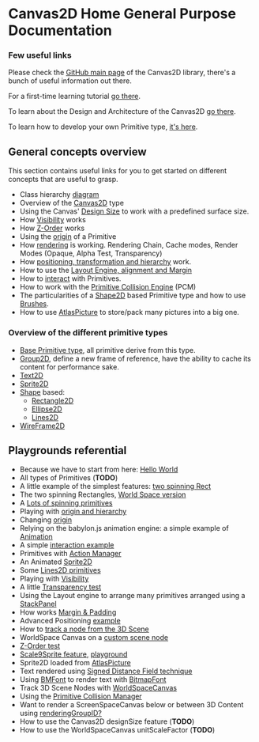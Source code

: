 # Canvas2D Home General Purpose Documentation


### Few useful links

Please check the [GitHub main page](https://github.com/BabylonJS/Babylon.js/tree/master/canvas2D) of the Canvas2D library, there's a bunch of useful information out there.

For a first-time learning tutorial [go there](http://doc.babylonjs.com/tutorials/Using_the_Canvas2D).

To learn about the Design and Architecture of the Canvas2D [go there](http://doc.babylonjs.com/overviews/Canvas2D_Overview_Architecture).


To learn how to develop your own Primitive type, [it's here](http://doc.babylonjs.com/tutorials/How_to_create_your_own_Canvas2D_primitive).

## General concepts overview

This section contains useful links for you to get started on different concepts that are useful to grasp.

 - Class hierarchy [diagram](http://doc.babylonjs.com/overviews/Canvas2D_ClassDiagram)
 - Overview of the [Canvas2D](http://doc.babylonjs.com/overviews/Canvas2D_Canvas2D_Type) type
 - Using the Canvas' [Design Size](http://doc.babylonjs.com/overviews/Canvas2D_DesignSize) to work with a predefined surface size.
 - How [Visibility](http://doc.babylonjs.com/overviews/Canvas2D_Visibility) works
 - How [Z-Order](http://doc.babylonjs.com/overviews/Canvas2D_ZOrder) works
 - Using the [origin](http://doc.babylonjs.com/overviews/Canvas2D_Origin) of a Primitive
 - How [rendering](http://doc.babylonjs.com/overviews/Canvas2D_Rendering) is working. Rendering Chain, Cache modes, Render Modes (Opaque, Alpha Test, Transparency)
 - How [positioning, transformation and hierarchy](http://doc.babylonjs.com/overviews/Canvas2D_PosTransHierarchy) work.
 - How to use the [Layout Engine, alignment and Margin](http://doc.babylonjs.com/overviews/Canvas2D_Prim_Positioning)
 - How to [interact](http://doc.babylonjs.com/overviews/Canvas2D_Interaction) with Primitives.
 - How to work with the [Primitive Collision Engine](http://doc.babylonjs.com/overviews/Canvas2D_PCM) (PCM)
 - The particularities of a [Shape2D](http://doc.babylonjs.com/overviews/Canvas2D_Shape2D) based Primitive type and how to use [Brushes](http://doc.babylonjs.com/overviews/Canvas2D_Brushes).
 - How to use [AtlasPicture](http://doc.babylonjs.com/overviews/Canvas2D_AtlasPicture) to store/pack many pictures into a big one.

### Overview of the different primitive types

 - [Base Primitive type](http://doc.babylonjs.com/overviews/Canvas2D_Prim2DBase), all primitive derive from this type.
 - [Group2D](http://doc.babylonjs.com/overviews/Canvas2D_Group2D), define a new frame of reference, have the ability to cache its content for performance sake.
 - [Text2D](http://doc.babylonjs.com/overviews/Canvas2D_Text2D)
 - [Sprite2D](http://doc.babylonjs.com/overviews/Canvas2D_Sprite2D)
 - [Shape](http://doc.babylonjs.com/overviews/Canvas2D_Shape2D) based:
   - [Rectangle2D](http://doc.babylonjs.com/overviews/Canvas2D_Rectangle2D)
   - [Ellipse2D](http://doc.babylonjs.com/overviews/Canvas2D_Ellipse2D)
   - [Lines2D](http://doc.babylonjs.com/overviews/Canvas2D_Lines2D)
 - [WireFrame2D](http://doc.babylonjs.com/overviews/Canvas2D_WireFrame2D)

## Playgrounds referential

 - Because we have to start from here: [Hello World](http://www.babylonjs-playground.com/#2AVSFH#35)
 - All types of Primitives (**TODO**)
 - A little example of the simplest features: [two spinning Rect](http://www.babylonjs-playground.com/#272WI1#6) 
 - The two spinning Rectangles, [World Space version](http://www.babylonjs-playground.com/#1BKDEO#22)
 - A [Lots of spinning primitives](http://www.babylonjs-playground.com/#OWCCR#8)
 - Playing with [origin and hierarchy](http://www.babylonjs-playground.com/#DEFP2#3)
 - Changing [origin](http://www.babylonjs-playground.com/#DIF54#2)
 - Relying on the babylon.js animation engine: a simple example of [Animation](http://www.babylonjs-playground.com/#FFTQL#3)
 - A simple [interaction example](http://www.babylonjs-playground.com/#UVDG0#67)
 - Primitives with [Action Manager](http://www.babylonjs-playground.com/#1ONKPJ#5)
 - An Animated [Sprite2D](http://www.babylonjs-playground.com/#20MSFF#16)
 - Some [Lines2D primitives](http://www.babylonjs-playground.com/#15C96V#5)
 - Playing with [Visibility](http://www.babylonjs-playground.com/#BDQQX#2)
 - A little [Transparency test](http://www.babylonjs-playground.com/#7DXYF#1)
 - Using the Layout engine to arrange many primitives arranged using a [StackPanel](http://www.babylonjs-playground.com/#CMZLC#7)
 - How works [Margin & Padding](http://www.babylonjs-playground.com/#2DD9TG#3)
 - Advanced Positioning [example](http://www.babylonjs-playground.com/#BN6OY)
 - How to [track a node from the 3D Scene](http://www.babylonjs-playground.com/#1N9RJY#5) 
 - WorldSpace Canvas on a [custom scene node](http://www.babylonjs-playground.com/#EPFQG#4)
 - [Z-Order test](http://www.babylonjs-playground.com/#1S2MDR#2)
 - [Scale9Sprite feature](http://www.doc.babylonjs.com/overviews/Canvas2D_Sprite2D), [playground](http://www.babylonjs-playground.com/#8F4D1#1)
 - Sprite2D loaded from [AtlasPicture](http://www.babylonjs-playground.com/#C1BYN#1)
 - Text rendered using [Signed Distance Field technique](http://www.babylonjs-playground.com/#143CL7#1)
 - Using [BMFont](http://www.angelcode.com/products/bmfont/) to render text with [BitmapFont](http://www.babylonjs-playground.com/#GKBEH)
 - Track 3D Scene Nodes with [WorldSpaceCanvas](http://www.babylonjs-playground.com/#1KYG17#1)
 - Using the [Primitive Collision Manager](http://www.babylonjs-playground.com/#1PXWLR#2)
 - Want to render a ScreenSpaceCanvas below or between 3D Content using [renderingGroupID?](http://www.babylonjs-playground.com/#RXVJD#2)
 - How to use the Canvas2D designSize feature (**TODO**)
 - How to use the WorldSpaceCanvas unitScaleFactor (**TODO**)
